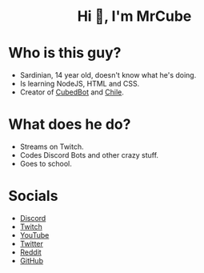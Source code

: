 <h1 align="center">Hi 👋, I'm MrCube</h1>

# Who is this guy?

- Sardinian, 14 year old, doesn't know what he's doing.
- Is learning NodeJS, HTML and CSS.
- Creator of [CubedBot](https://l.mrcube.live/discord) and [Chile](https://mrcube.live/chile).

# What does he do?

- Streams on Twitch.
- Codes Discord Bots and other crazy stuff.
- Goes to school.

# Socials

- [Discord](http://l.mrcube.live/discord)
- [Twitch](http://l.mrcube.live/twitch)
- [YouTube](http://l.mrcube.live/youtube)
- [Twitter](http://l.mrcube.live/twitter)
- [Reddit](http://l.mrcube.live/reddit)
- [GitHub](http://l.mrcube.live/github)
